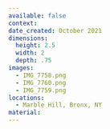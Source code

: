```yaml
---
available: false
context:
date_created: October 2021
dimensions:
  height: 2.5
  width: 2
  depth: .75
images:
  - IMG_7758.png
  - IMG_7760.png
  - IMG_7759.png
locations:
  - Marble Hill, Bronx, NY
material:
---
```

